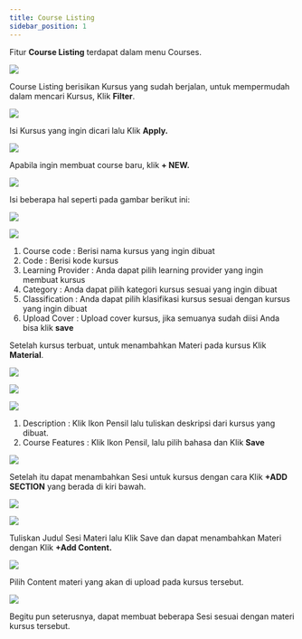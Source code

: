 ```yaml
---
title: Course Listing
sidebar_position: 1
---
```

Fitur **Course Listing** terdapat dalam menu Courses.

![](/img/0.png)

Course Listing berisikan Kursus yang sudah berjalan, untuk mempermudah dalam mencari Kursus, Klik **Filter**.

![](/img/1.png)

Isi Kursus yang ingin dicari lalu Klik **Apply.**

![](/img/2.png)

Apabila ingin membuat course baru, klik **+ NEW.**

![](/img/3.png)

Isi beberapa hal seperti pada gambar berikut ini:

![](/img/4.png)

![](/img/5.png)

1. Course code : Berisi nama kursus yang ingin dibuat
2. Code : Berisi kode kursus
3. Learning Provider : Anda dapat pilih learning provider yang ingin membuat kursus
4. Category : Anda dapat pilih kategori kursus sesuai yang ingin dibuat
5. Classification : Anda dapat pilih klasifikasi kursus sesuai dengan kursus yang ingin dibuat
6. Upload Cover : Upload cover kursus, jika semuanya sudah diisi Anda bisa klik **save**

Setelah kursus terbuat, untuk menambahkan Materi pada kursus Klik **Material**.

![](/img/6.png)

![](/img/7.png)

![](/img/8.png)

1. Description : Klik Ikon Pensil lalu tuliskan deskripsi dari kursus yang dibuat.
2. Course Features : Klik Ikon Pensil, lalu pilih bahasa dan Klik **Save**

![](/img/9.png)

Setelah itu dapat menambahkan Sesi untuk kursus dengan cara Klik **+ADD SECTION** yang berada di kiri bawah.

![](/img/10.png)

![](/img/11.png)

Tuliskan Judul Sesi Materi lalu Klik Save dan dapat menambahkan Materi dengan Klik **+Add Content.**

![](/img/12.png)

Pilih Content materi yang akan di upload pada kursus tersebut.

![](/img/13.png)

Begitu pun seterusnya, dapat membuat beberapa Sesi sesuai dengan materi kursus tersebut.
